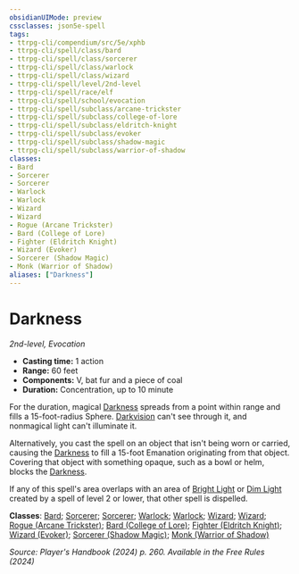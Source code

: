 ```yaml
---
obsidianUIMode: preview
cssclasses: json5e-spell
tags:
- ttrpg-cli/compendium/src/5e/xphb
- ttrpg-cli/spell/class/bard
- ttrpg-cli/spell/class/sorcerer
- ttrpg-cli/spell/class/warlock
- ttrpg-cli/spell/class/wizard
- ttrpg-cli/spell/level/2nd-level
- ttrpg-cli/spell/race/elf
- ttrpg-cli/spell/school/evocation
- ttrpg-cli/spell/subclass/arcane-trickster
- ttrpg-cli/spell/subclass/college-of-lore
- ttrpg-cli/spell/subclass/eldritch-knight
- ttrpg-cli/spell/subclass/evoker
- ttrpg-cli/spell/subclass/shadow-magic
- ttrpg-cli/spell/subclass/warrior-of-shadow
classes:
- Bard
- Sorcerer
- Sorcerer
- Warlock
- Warlock
- Wizard
- Wizard
- Rogue (Arcane Trickster)
- Bard (College of Lore)
- Fighter (Eldritch Knight)
- Wizard (Evoker)
- Sorcerer (Shadow Magic)
- Monk (Warrior of Shadow)
aliases: ["Darkness"]
---
```

# Darkness
*2nd-level, Evocation*  

- **Casting time:** 1 action
- **Range:** 60 feet
- **Components:** V, bat fur and a piece of coal
- **Duration:** Concentration, up to 10 minute

For the duration, magical [Darkness](3-Compendium/rules/variant-rules/darkness-xphb.md) spreads from a point within range and fills a 15-foot-radius Sphere. [Darkvision](3-Compendium/rules/senses.md#Darkvision) can't see through it, and nonmagical light can't illuminate it.

Alternatively, you cast the spell on an object that isn't being worn or carried, causing the [Darkness](3-Compendium/rules/variant-rules/darkness-xphb.md) to fill a 15-foot Emanation originating from that object. Covering that object with something opaque, such as a bowl or helm, blocks the [Darkness](3-Compendium/rules/variant-rules/darkness-xphb.md).

If any of this spell's area overlaps with an area of [Bright Light](3-Compendium/rules/variant-rules/bright-light-xphb.md) or [Dim Light](3-Compendium/rules/variant-rules/dim-light-xphb.md) created by a spell of level 2 or lower, that other spell is dispelled.

**Classes**: [Bard](list-spells-classes-bard); [Sorcerer](list-spells-classes-sorcerer); [Sorcerer](list-spells-classes-sorcerer); [Warlock](list-spells-classes-warlock); [Warlock](list-spells-classes-warlock); [Wizard](list-spells-classes-wizard); [Wizard](list-spells-classes-wizard); [Rogue (Arcane Trickster)](list-spells-classes-rogue-xphb-arcane-trickster-xphb); [Bard (College of Lore)](list-spells-classes-bard-xphb-college-of-lore-xphb); [Fighter (Eldritch Knight)](list-spells-classes-fighter-xphb-eldritch-knight-xphb); [Wizard (Evoker)](list-spells-classes-wizard-xphb-evoker-xphb); [Sorcerer (Shadow Magic)](list-spells-classes-sorcerer-xphb-shadow-magic-xge); [Monk (Warrior of Shadow)](list-spells-classes-monk-xphb-warrior-of-shadow-xphb)

*Source: Player's Handbook (2024) p. 260. Available in the Free Rules (2024)*